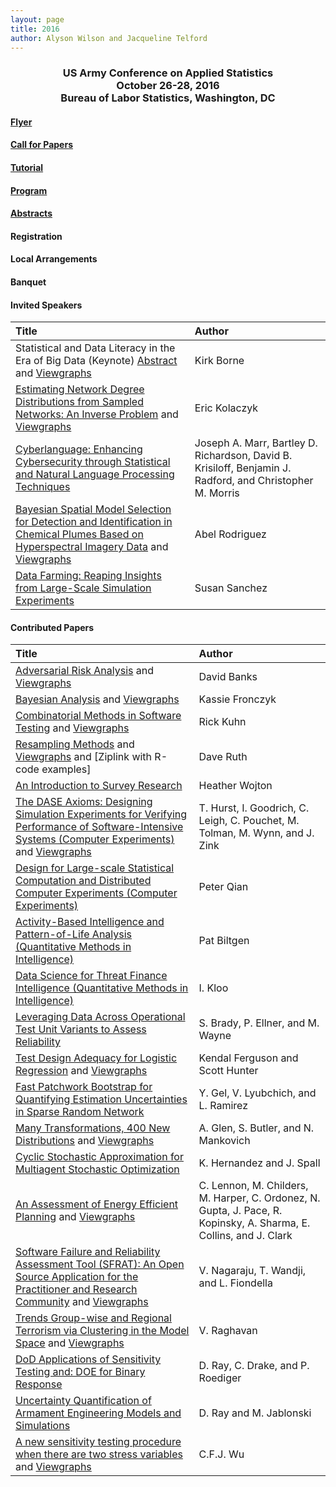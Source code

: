 ```yaml
---
layout: page
title: 2016
author: Alyson Wilson and Jacqueline Telford
---
```

<div align="center"><h3>US Army Conference on Applied Statistics<br>
October 26-28, 2016<br>
Bureau of Labor Statistics, Washington, DC</h3></div>

#### [Flyer](https://alysongwilson.github.io/ACAS/CASD2016/CASD-Flyer-2016-Jun16.pdf)

#### [Call for Papers](https://alysongwilson.github.io/ACAS/CASD2016/callforpapers)

#### [Tutorial](https://alysongwilson.github.io/ACAS/CASD2016/tutorial)

#### [Program](https://alysongwilson.github.io/ACAS/DOE7/CASD3Program.pdf#page=1)

#### [Abstracts](https://alysongwilson.github.io/ACAS/DOE7/CASD3Abstracts.pdf#page=1)

#### Registration

#### Local Arrangements

#### Banquet

#### Invited Speakers

| Title | Author |
| :--- | :--- |
| Statistical and Data Literacy in the Era of Big Data (Keynote) [Abstract](https://alysongwilson.github.io/ACAS/DOE7/CASD3Abstracts.pdf#page=1) and [Viewgraphs](https://alysongwilson.github.io/ACAS/DOE7/BorneViewgraphs.pdf#page=1)| Kirk Borne |
| [Estimating Network Degree Distributions from Sampled Networks: An Inverse Problem](https://alysongwilson.github.io/ACAS/DOE7/CASD3Abstracts.pdf#page=2) and [Viewgraphs](https://alysongwilson.github.io/ACAS/DOE7/KolaczykViewgraphs.pdf#page=1)| Eric Kolaczyk | 
| [Cyberlanguage: Enhancing Cybersecurity through Statistical and Natural Language Processing Techniques](https://alysongwilson.github.io/ACAS/DOE7/CASD3Abstracts.pdf#page=3) | Joseph A. Marr, Bartley D. Richardson, David B. Krisiloff, Benjamin J. Radford, and Christopher M. Morris |
| [Bayesian Spatial Model Selection for Detection and Identification in Chemical Plumes Based on Hyperspectral Imagery Data](https://alysongwilson.github.io/ACAS/DOE7/CASD3Abstracts.pdf#page=4) and [Viewgraphs](https://alysongwilson.github.io/ACAS/DOE7/RodriguezViewgraphs.pdf#page=1) | Abel Rodriguez |
| [Data Farming: Reaping Insights from Large-Scale Simulation Experiments](https://alysongwilson.github.io/ACAS/DOE7/CASD3Abstracts.pdf#page=5) | Susan Sanchez |


#### Contributed Papers

| Title | Author |
| :--- | :--- |
| [Adversarial Risk Analysis](https://alysongwilson.github.io/ACAS/DOE7/CASD3Abstracts.pdf#page=6) and [Viewgraphs](https://alysongwilson.github.io/ACAS/DOE7/BanksViewgraphs.pdf#page=1) | David Banks|
| [Bayesian Analysis](https://alysongwilson.github.io/ACAS/DOE7/CASD3Abstracts.pdf#page=7) and [Viewgraphs](https://alysongwilson.github.io/ACAS/DOE7/FronczykViewgraphs.pdf#page=1) | Kassie Fronczyk |
| [Combinatorial Methods in Software Testing](https://alysongwilson.github.io/ACAS/DOE7/CASD3Abstracts.pdf#page=8) and [Viewgraphs](https://alysongwilson.github.io/ACAS/DOE7/KuhnViewgraphs.pdf#page=1) | Rick Kuhn |
| [Resampling Methods](https://alysongwilson.github.io/ACAS/DOE7/CASD3Abstracts.pdf#page=9) and [Viewgraphs](https://alysongwilson.github.io/ACAS/DOE7/RuthViewgraphs.pdf#page=1) and [Ziplink with R-code examples] | Dave Ruth |
| [An Introduction to Survey Research](https://alysongwilson.github.io/ACAS/DOE7/CASD3Abstracts.pdf#page=10) | Heather Wojton |
| [The DASE Axioms: Designing Simulation Experiments for Verifying Performance of Software-Intensive Systems (Computer Experiments)](https://alysongwilson.github.io/ACAS/DOE7/CASD3Abstracts.pdf#page=11) and [Viewgraphs](https://alysongwilson.github.io/ACAS/DOE7/HurstViewgraphs.pdf#page=1) | T. Hurst, I. Goodrich, C. Leigh, C. Pouchet, M. Tolman, M. Wynn, and J. Zink |
| [Design for Large-scale Statistical Computation and Distributed Computer Experiments (Computer Experiments)](https://alysongwilson.github.io/ACAS/DOE7/CASD3Abstracts.pdf#page=12) | Peter  Qian |
| [Activity-Based Intelligence and Pattern-of-Life Analysis (Quantitative Methods in Intelligence)](https://alysongwilson.github.io/ACAS/DOE7/CASD3Abstracts.pdf#page=13) | Pat Biltgen |
| [Data Science for Threat Finance Intelligence (Quantitative Methods in Intelligence)](https://alysongwilson.github.io/ACAS/DOE7/CASD3Abstracts.pdf#page=14) | I. Kloo |
| [Leveraging Data Across Operational Test Unit Variants to Assess Reliability](https://alysongwilson.github.io/ACAS/DOE7/CASD3Abstracts.pdf#page=15) | S. Brady, P. Ellner, and M. Wayne |
| [Test Design Adequacy for Logistic Regression](https://alysongwilson.github.io/ACAS/DOE7/CASD3Abstracts.pdf#page=16) and [Viewgraphs](https://alysongwilson.github.io/ACAS/DOE7/FergusonViewgraphs.pdf#page=1) | Kendal Ferguson and Scott Hunter |
| [Fast Patchwork Bootstrap for Quantifying Estimation Uncertainties in Sparse Random Network](https://alysongwilson.github.io/ACAS/DOE7/CASD3Abstracts.pdf#page=17) | Y. Gel, V. Lyubchich, and L. Ramirez |
| [Many Transformations, 400 New Distributions](https://alysongwilson.github.io/ACAS/DOE7/CASD3Abstracts.pdf#page=18) and [Viewgraphs](https://alysongwilson.github.io/ACAS/DOE7/GlenViewgraphs.pdf#page=1) | A. Glen, S. Butler, and N. Mankovich |
| [Cyclic Stochastic Approximation for Multiagent Stochastic Optimization](https://alysongwilson.github.io/ACAS/DOE7/CASD3Abstracts.pdf#page=19) | K. Hernandez and J. Spall |
| [An Assessment of Energy Efficient Planning](https://alysongwilson.github.io/ACAS/DOE7/CASD3Abstracts.pdf#page=20) and [Viewgraphs](https://alysongwilson.github.io/ACAS/DOE7/LennonViewgraphs.pdf#page=1) | C. Lennon, M. Childers, M. Harper, C. Ordonez, N. Gupta, J. Pace, R. Kopinsky, A. Sharma, E. Collins, and J. Clark |
| [Software Failure and Reliability Assessment Tool (SFRAT): An Open Source Application for the Practitioner and Research Community](https://alysongwilson.github.io/ACAS/DOE7/CASD3Abstracts.pdf#page=21) and [Viewgraphs](https://alysongwilson.github.io/ACAS/DOE7/NagarajuViewgraphs.pdf#page=1) | V. Nagaraju, T. Wandji, and L. Fiondella |
| [Trends Group-wise and Regional Terrorism via Clustering in the Model Space](https://alysongwilson.github.io/ACAS/DOE7/CASD3Abstracts.pdf#page=22) and [Viewgraphs](https://alysongwilson.github.io/ACAS/DOE7/RaghavanViewgraphs.pdf#page=1) | V. Raghavan |
| [DoD Applications of Sensitivity Testing and: DOE for Binary Response](https://alysongwilson.github.io/ACAS/DOE7/CASD3Abstracts.pdf#page=23) | D. Ray, C. Drake, and P. Roediger |
| [Uncertainty Quantification of Armament Engineering Models and Simulations](https://alysongwilson.github.io/ACAS/DOE7/CASD3Abstracts.pdf#page=24) | D. Ray and M. Jablonski |
| [A new sensitivity testing procedure when there are two stress variables](https://alysongwilson.github.io/ACAS/DOE7/CASD3Abstracts.pdf#page=25) and [Viewgraphs](https://alysongwilson.github.io/ACAS/DOE7/WuViewgraphs.pdf#page=1) | C.F.J. Wu |
